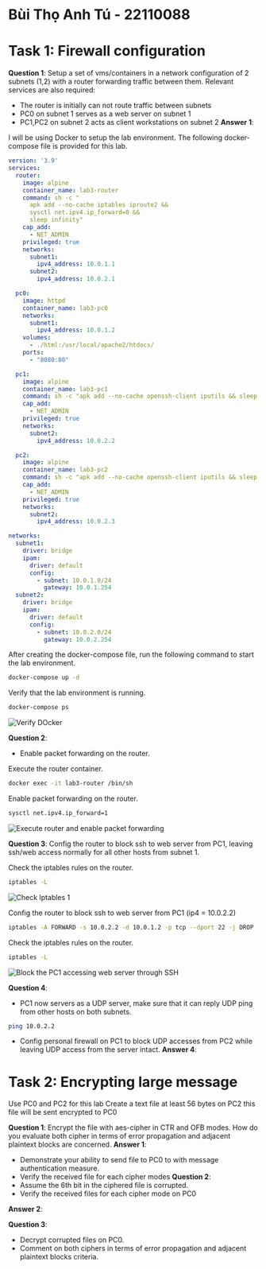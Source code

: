 # Bùi Thọ Anh Tú - 22110088

# Task 1: Firewall configuration 
**Question 1**: 
Setup a set of vms/containers in a network configuration of 2 subnets (1,2) with a router forwarding traffic between them. Relevant services are also required:
- The router is initially can not route traffic between subnets
- PC0 on subnet 1 serves as a web server on subnet 1
- PC1,PC2 on subnet 2 acts as client workstations on subnet 2 
**Answer 1**:

I will be using Docker to setup the lab environment.
The following docker-compose file is provided for this lab.

```yaml
version: '3.9'
services:
  router:
    image: alpine
    container_name: lab3-router
    command: sh -c "
      apk add --no-cache iptables iproute2 &&
      sysctl net.ipv4.ip_forward=0 &&
      sleep infinity"
    cap_add:
      - NET_ADMIN
    privileged: true
    networks:
      subnet1:
        ipv4_address: 10.0.1.1
      subnet2:
        ipv4_address: 10.0.2.1

  pc0:
    image: httpd
    container_name: lab3-pc0
    networks:
      subnet1:
        ipv4_address: 10.0.1.2
    volumes:
      - ./html:/usr/local/apache2/htdocs/
    ports:
      - "8080:80"

  pc1:
    image: alpine
    container_name: lab3-pc1
    command: sh -c "apk add --no-cache openssh-client iputils && sleep infinity"
    cap_add:
      - NET_ADMIN
    privileged: true
    networks:
      subnet2:
        ipv4_address: 10.0.2.2

  pc2:
    image: alpine
    container_name: lab3-pc2
    command: sh -c "apk add --no-cache openssh-client iputils && sleep infinity"
    cap_add:
      - NET_ADMIN
    privileged: true
    networks:
      subnet2:
        ipv4_address: 10.0.2.3

networks:
  subnet1:
    driver: bridge
    ipam:
      driver: default
      config:
        - subnet: 10.0.1.0/24
          gateway: 10.0.1.254
  subnet2:
    driver: bridge
    ipam:
      driver: default
      config:
        - subnet: 10.0.2.0/24
          gateway: 10.0.2.254
```

After creating the docker-compose file, run the following command to start the lab environment.

```bash
docker-compose up -d
```

Verify that the lab environment is running.

```bash
docker-compose ps
```

![Verify DOcker](https://github.com/user-attachments/assets/bbcd00da-7e78-4237-88e0-9282dc59ab89)

**Question 2**:
- Enable packet forwarding on the router.

Execute the router container.

```bash
docker exec -it lab3-router /bin/sh
```

Enable packet forwarding on the router.


```bash
sysctl net.ipv4.ip_forward=1
```

![Execute router and enable packet forwarding](https://github.com/user-attachments/assets/49a0c637-6a4a-41e6-851e-e5d5159b5e60)

**Question 3**:
  Config the router to block ssh to web server from PC1, leaving ssh/web access normally for all other hosts from subnet 1.

Check the iptables rules on the router.

```bash
iptables -L
```

![Check Iptables 1](https://github.com/user-attachments/assets/d456c7ef-c149-4ff3-8e66-52a5acef9bfa)

Config the router to block ssh to web server from PC1 (ip4 = 10.0.2.2)

```bash
iptables -A FORWARD -s 10.0.2.2 -d 10.0.1.2 -p tcp --dport 22 -j DROP
```

Check the iptables rules on the router.

```bash
iptables -L
```

![Block the PC1 accessing web server through SSH](https://github.com/user-attachments/assets/86f914a3-63e7-40ad-a949-37eb42ad9e7c)


**Question 4**:
- PC1 now servers as a UDP server, make sure that it can reply UDP ping from other hosts on both subnets.

```bash
ping 10.0.2.2
```

- Config personal firewall on PC1 to block UDP accesses from PC2 while leaving UDP access from the server intact.
**Answer 4**:


# Task 2: Encrypting large message 
Use PC0 and PC2 for this lab 
Create a text file at least 56 bytes on PC2 this file will be sent encrypted to PC0



**Question 1**:
Encrypt the file with aes-cipher in CTR and OFB modes. How do you evaluate both cipher in terms of error propagation and adjacent plaintext blocks are concerned. 
**Answer 1**:
- Demonstrate your ability to send file to PC0 to with message authentication measure.
- Verify the received file for each cipher modes
**Question 2**:
- Assume the 6th bit in the ciphered file is corrupted.
- Verify the received files for each cipher mode on PC0

**Answer 2**:

**Question 3**:
- Decrypt corrupted files on PC0.
- Comment on both ciphers in terms of error propagation and adjacent plaintext blocks criteria. 





